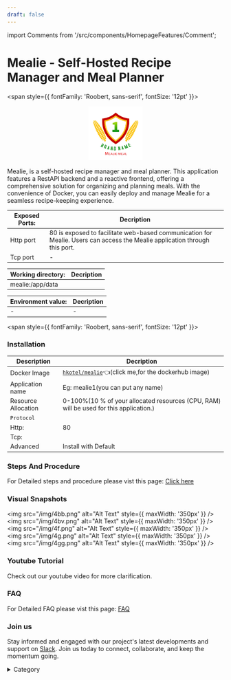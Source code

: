 ```yaml
---
draft: false
---
```

import Comments from '/src/components/HomepageFeatures/Comment';







# Mealie - Self-Hosted Recipe Manager and Meal Planner
<span style={{ fontFamily: 'Roobert, sans-serif', fontSize: '12pt' }}>
<p align="center">
  <img src="/img/dvs.png" alt="Alt Text" width="25%"/>
</p> 

Mealie, is a self-hosted recipe manager and meal planner. This application features a RestAPI backend and a reactive frontend, offering a comprehensive solution for organizing and planning meals. With the convenience of Docker, you can easily deploy and manage Mealie for a seamless recipe-keeping experience.



 

|  **Exposed Ports:**    | Decription                                                                                                               | 
| --------------------- | ------                                                                                                                   | 
| Http port          |       80 is exposed to facilitate web-based communication for Mealie. Users can access the Mealie application through this port.                              |
| Tcp port      |              -                                                                     | 

|  **Working directory:** | Decription                                                                                                               | 
| --------------------- | ------                                                                                                                   | 
| mealie:/app/data       |                                  |



|   **Environment value:**          | Decription                                                                                                               | 
| --------------------- | ------                                                                                                                   | 
|-       |  -                              |


</span>


<span style={{ fontFamily: 'Roobert, sans-serif', fontSize: '12pt' }}>

### Installation


|  Description          | Decription                                                                                                               | 
| --------------------- | ------                                                                                                                   | 
| Docker Image          |  [`hkotel/mealie`](https://hub.docker.com/r/hkotel/mealie)👈(click me,for the dockerhub image)                                   |
| Application name      |  Eg: mealie1(you can put any name)                                                                                        | 
| Resource Allocation   |  0-100%(10 % of your allocated resources (CPU, RAM) will be used for this application.)                                  | 
| `Protocol`            |                                                                                                                          | 
|  Http:                | 80                                                                                                                       |
|  Tcp:                 |                                                                                                                          | 
|    Advanced           |    Install with Default                                                                                                  |

                                                                        


### Steps And Procedure

For Detailed steps and procedure please vist this page: [Click here](https://techscaleinfinite.github.io/introduction/cloud-float/Steps%20and%20procedure)


### Visual Snapshots

<img src="/img/4bb.png" alt="Alt Text" style={{ maxWidth: '350px' }} /> <img src="/img/4bv.png" alt="Alt Text" style={{ maxWidth: '350px' }} />
<img src="/img/4f.png" alt="Alt Text" style={{ maxWidth: '350px' }} /> <img src="/img/4g.png" alt="Alt Text" style={{ maxWidth: '350px' }} /> <img src="/img/4gg.png" alt="Alt Text" style={{ maxWidth: '350px' }} />



### Youtube Tutorial&#x20;

Check out our youtube video for more clarification.



### FAQ

For Detailed FAQ please vist this page: [FAQ](https://techscaleinfinite.github.io/FAQ)

### Join us

Stay informed and engaged with our project's latest developments and support on [Slack](https://app.slack.com/client/T04QS32JX6E/C04QKEWE146). Join us today to connect, collaborate, and keep the momentum going.

<details>

<summary>Category</summary>

Kubernetes, cloud computing, DevOps, cloud services, hosting platform, container orchestration, cloud infrastructure, cloud deployment, cloud management, cloud technology, cloud solutions , media, entertainment

</details>

</span>

<Comments />
